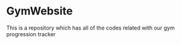 # GymWebsite
This is a repository which has all of the codes related with our gym progression tracker
